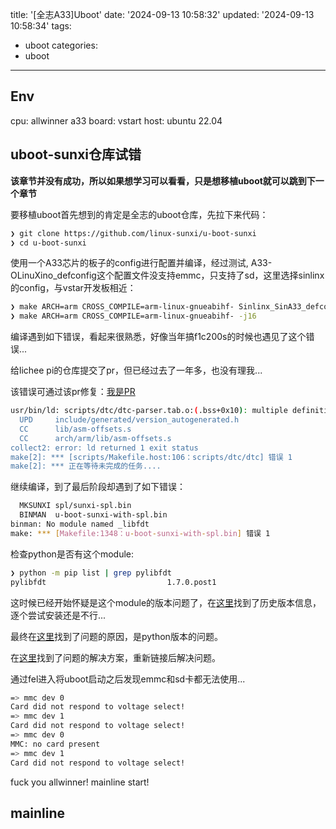 title: '[全志A33]Uboot'
date: '2024-09-13 10:58:32'
updated: '2024-09-13 10:58:34'
tags:
  - uboot
categories:
  - uboot
---
## Env

cpu: allwinner a33
board: vstart
host: ubuntu 22.04

## uboot-sunxi仓库试错

**该章节并没有成功，所以如果想学习可以看看，只是想移植uboot就可以跳到下一个章节**

要移植uboot首先想到的肯定是全志的uboot仓库，先拉下来代码：

```bash
❯ git clone https://github.com/linux-sunxi/u-boot-sunxi 
❯ cd u-boot-sunxi 
```

使用一个A33芯片的板子的config进行配置并编译，经过测试, A33-OLinuXino_defconfig这个配置文件没支持emmc，只支持了sd，这里选择sinlinx的config，与vstar开发板相近：

```bash
❯ make ARCH=arm CROSS_COMPILE=arm-linux-gnueabihf- Sinlinx_SinA33_defconfig
❯ make ARCH=arm CROSS_COMPILE=arm-linux-gnueabihf- -j16
```

编译遇到如下错误，看起来很熟悉，好像当年搞f1c200s的时候也遇见了这个错误...

给lichee pi的仓库提交了pr，但已经过去了一年多，也没有理我...

该错误可通过该pr修复：[我是PR](https://github.com/Lichee-Pi/u-boot/pull/7)

```bash
usr/bin/ld: scripts/dtc/dtc-parser.tab.o:(.bss+0x10): multiple definition of `yylloc'; scripts/dtc/dtc-lexer.lex.o:(.bss+0x0): first defined here
  UPD     include/generated/version_autogenerated.h
  CC      lib/asm-offsets.s
  CC      arch/arm/lib/asm-offsets.s
collect2: error: ld returned 1 exit status
make[2]: *** [scripts/Makefile.host:106：scripts/dtc/dtc] 错误 1
make[2]: *** 正在等待未完成的任务....
```

继续编译，到了最后阶段却遇到了如下错误：

```bash
  MKSUNXI spl/sunxi-spl.bin
  BINMAN  u-boot-sunxi-with-spl.bin
binman: No module named _libfdt
make: *** [Makefile:1348：u-boot-sunxi-with-spl.bin] 错误 1
```

检查python是否有这个module:

```bash
❯ python -m pip list | grep pylibfdt
pylibfdt                           1.7.0.post1
```

这时候已经开始怀疑是这个module的版本问题了，在[这里](https://pypi.org/project/pylibfdt/#history)找到了历史版本信息，逐个尝试安装还是不行...

最终在[这里](https://lore.kernel.org/buildroot/bug-11706-163@https.bugs.busybox.net%2F/T/)找到了问题的原因，是python版本的问题。

在[这里](https://blog.csdn.net/qq_34752070/article/details/125182978)找到了问题的解决方案，重新链接后解决问题。

通过fel进入将uboot启动之后发现emmc和sd卡都无法使用...

```bash
=> mmc dev 0
Card did not respond to voltage select!
=> mmc dev 1
Card did not respond to voltage select!
=> mmc dev 0
MMC: no card present
=> mmc dev 1
Card did not respond to voltage select!
```

fuck you allwinner! mainline start!

## mainline